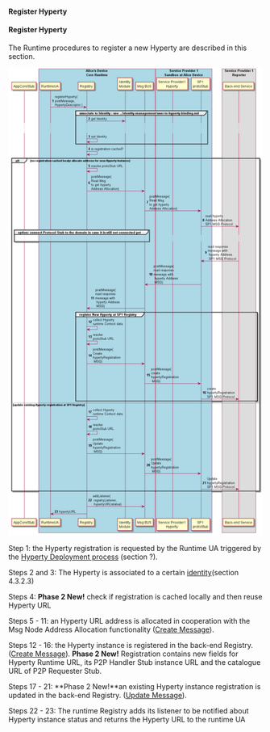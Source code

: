 #### Register Hyperty

#### Register Hyperty

The Runtime procedures to register a new Hyperty are described in this section.

![Figure @runtime-register-hyperty: Register Hyperty](register-hyperty.png)

Step 1: the Hyperty registration is requested by the Runtime UA triggered by the [Hyperty Deployment process](deploy-hyperty.md) (section ?).

Steps 2 and 3: The Hyperty is associated to a certain [identity](../identity-management/user-to-hyperty-binding.md)(section 4.3.2.3)

Steps 4: **Phase 2 New!** check if registration is cached locally and then reuse Hyperty URL

Steps 5 - 11: an Hyperty URL address is allocated in cooperation with the Msg Node Address Allocation functionality ([Create Message](../../messages/address-allocation-messages.md#address-allocation-request)).

Steps 12 - 16: the Hyperty instance is registered in the back-end Registry. ([Create Message](../../messages/registration-messages.md#registration-request)\). **Phase 2 New!** Registration contains new fields for Hyperty Runtime URL, its P2P Handler Stub instance URL and the catalogue URL of P2P Requester Stub.

Steps 17 - 21: **Phase 2 New!**an existing Hyperty instance registration is updated in the back-end Registry. ([Update Message](../../messages/registration-messages.md#update-registration-to-live)\).

Steps 22 - 23: The runtime Registry adds its listener to be notified about Hyperty instance status and returns the Hyperty URL to the runtime UA
